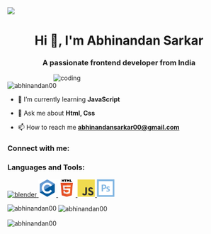 <img src="https://1.bp.blogspot.com/-7A4WynwLsMw/XbBpCXG8fHI/AAAAAAAAMt4/uOa1bpLskYgrwGbllhSu2SDj_Mig8SXJQCLcBGAsYHQ/s1600/2000_600px.gif"/>

<h1 align="center">Hi 👋, I'm Abhinandan Sarkar</h1>
<h3 align="center">A passionate frontend developer from India</h3>
<img align="right" alt="coding"  width="400px" src="https://cdn.dribbble.com/users/1162077/screenshots/3848914/programmer.gif"/>
<p align="left"> <img src="https://komarev.com/ghpvc/?username=abhinandan00&label=Profile%20views&color=0e75b6&style=flat" alt="abhinandan00" /> </p>

- 🌱 I’m currently learning **JavaScript**

- 💬 Ask me about **Html, Css**

- 📫 How to reach me **abhinandansarkar00@gmail.com**

<h3 align="left">Connect with me:</h3>
<p align="left">
</p>

<h3 align="left">Languages and Tools:</h3>
<p align="left"> <a href="https://www.blender.org/" target="_blank" rel="noreferrer"> <img src="https://download.blender.org/branding/community/blender_community_badge_white.svg" alt="blender" width="40" height="40"/> </a> <a href="https://www.cprogramming.com/" target="_blank" rel="noreferrer"> <img src="https://raw.githubusercontent.com/devicons/devicon/master/icons/c/c-original.svg" alt="c" width="40" height="40"/> </a> <a href="https://www.w3.org/html/" target="_blank" rel="noreferrer"> <img src="https://raw.githubusercontent.com/devicons/devicon/master/icons/html5/html5-original-wordmark.svg" alt="html5" width="40" height="40"/> </a> <a href="https://developer.mozilla.org/en-US/docs/Web/JavaScript" target="_blank" rel="noreferrer"> <img src="https://raw.githubusercontent.com/devicons/devicon/master/icons/javascript/javascript-original.svg" alt="javascript" width="40" height="40"/> </a> <a href="https://www.photoshop.com/en" target="_blank" rel="noreferrer"> <img src="https://raw.githubusercontent.com/devicons/devicon/master/icons/photoshop/photoshop-line.svg" alt="photoshop" width="40" height="40"/> </a> </p>

<p><img align="left" src="https://github-readme-stats.vercel.app/api/top-langs?username=abhinandan00&show_icons=true&locale=en&layout=compact" alt="abhinandan00" /></p>

<p>&nbsp;<img align="center" src="https://github-readme-stats.vercel.app/api?username=abhinandan00&show_icons=true&locale=en" alt="abhinandan00" /></p>

<p><img align="center" src="https://github-readme-streak-stats.herokuapp.com/?user=abhinandan00&" alt="abhinandan00" /></p>
